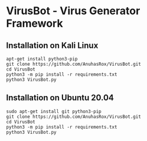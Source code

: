 # VirusBot - Virus Generator Framework
<!-- PROJECT SHIELDS -->

## Installation on Kali Linux

```
apt-get install python3-pip
git clone https://github.com/AnuhasRox/VirusBot.git
cd VirusBot
python3 -m pip install -r requirements.txt
python3 VirusBot.py
```

## Installation on Ubuntu 20.04

```
sudo apt-get install git python3-pip
git clone https://github.com/AnuhasRox/VirusBot.git
cd VirusBot
python3 -m pip install -r requirements.txt
python3 VirusBot.py
